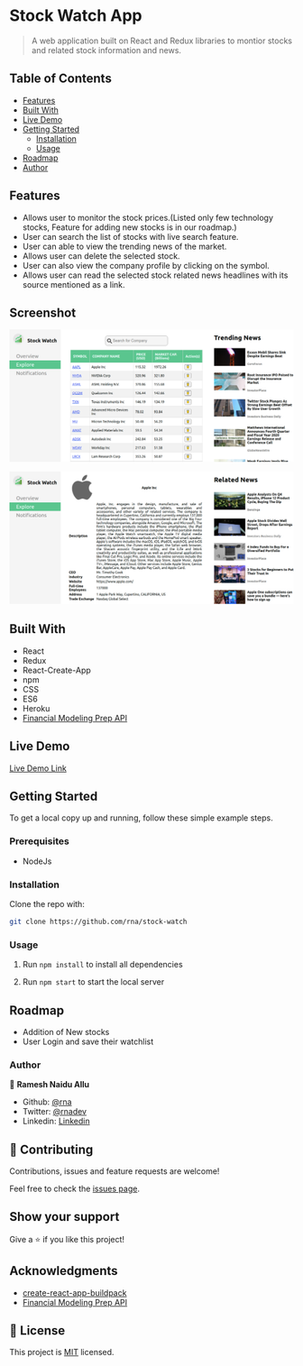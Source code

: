 # Stock Watch App

> A web application built on React and Redux libraries to montior stocks and related stock information and news.

## Table of Contents

- [Features](#features)
- [Built With](#built-with)
- [Live Demo](#live-demo)
- [Getting Started](#getting-started)
  - [Installation](#installation)
  - [Usage](#usage)
- [Roadmap](#roadmap)
- [Author](#author)

## Features

- Allows user to monitor the stock prices.(Listed only few technology stocks, Feature for adding new stocks is in our roadmap.)
- User can search the list of stocks with live search feature.
- User can able to view the trending news of the market.
- Allows user can delete the selected stock.
- User can also view the company profile by clicking on the symbol.
- Allows user can read the selected stock related news headlines with its source mentioned as a link.

## Screenshot

![Home page](./homepage.png)

![Stock page](./stockpage.png)

## Built With

- React
- Redux
- React-Create-App
- npm
- CSS
- ES6
- Heroku
- [Financial Modeling Prep API](https://financialmodelingprep.com/developer/docs)

## Live Demo

[Live Demo Link](https://rna-stock-watch.herokuapp.com/)

## Getting Started

To get a local copy up and running, follow these simple example steps.

### Prerequisites

- NodeJs

<!-- ### Setup -->

### Installation

Clone the repo with:

```sh
git clone https://github.com/rna/stock-watch
```

### Usage

1. Run `npm install` to install all dependencies

2. Run `npm start` to start the local server

## Roadmap

- Addition of New stocks
- User Login and save their watchlist

<!-- ### Deployment -->

### Author

👤 **Ramesh Naidu Allu**

- Github: [@rna](https://github.com/rna)
- Twitter: [@rnadev](https://twitter.com/rnadev)
- Linkedin: [Linkedin](https://linkedin.com/in/ramesh-naidu)

## 🤝 Contributing

Contributions, issues and feature requests are welcome!

Feel free to check the [issues page](issues/).

## Show your support

Give a ⭐️ if you like this project!

## Acknowledgments

- [create-react-app-buildpack](https://github.com/mars/create-react-app-buildpack)
- [Financial Modeling Prep API](https://financialmodelingprep.com/developer/docs)

## 📝 License

This project is [MIT](lic.url) licensed.
